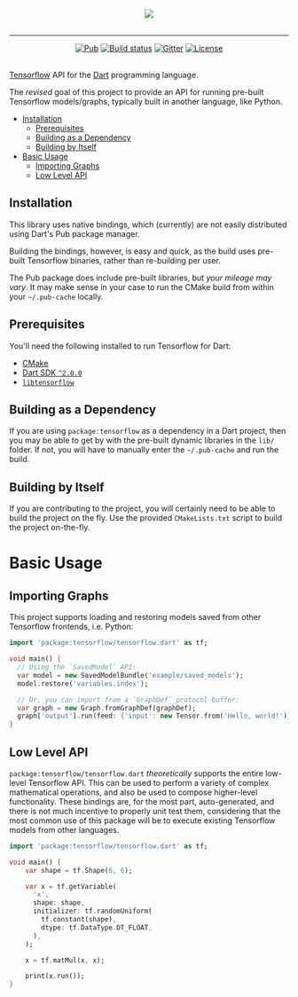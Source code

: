 <div align="center" style="text-align: center">
  <img src="https://github.com/thosakwe/tensorflow.dart/raw/master/logo/tensorflow-layout-400.png"><br><br>
  <hr>
  <a href="https://pub.dartlang.org/packages/tensorflow"><img alt="Pub" src="https://img.shields.io/pub/v/tensorflow.svg"></a>
  <a href="https://travis-ci.org/thosakwe/tensorflow.dart"><img alt="Build status" src="https://travis-ci.org/thosakwe/tensorflow.dart.svg?branch=master"></a>
  <a href="https://gitter.im/tensorflow-dart/Lobby"><img alt="Gitter" src="https://img.shields.io/gitter/room/tensorflow-dart/Lobby.svg"></a>
  <a href="https://github.com/thosakwe/tensorflow.dart/blob/master/LICENSE"><img alt="License" src="https://img.shields.io/github/license/thosakwe/tensorflow.dart.svg"></a><br><br>
</div>

[Tensorflow](https://github.com/tensorflow/tensorflow)
API for the [Dart](https://dartlang.org)
programming language.

The *revised* goal of this project to provide an API for running pre-built
Tensorflow models/graphs, typically built in another language, like Python.

- [Installation](#installation)
  - [Prerequisites](#prerequisites)
  - [Building as a Dependency](#building-as-a-dependency)
  - [Building by Itself](#building-by-itself)
- [Basic Usage](#basic-usage)
  - [Importing Graphs](#importing-graphs)
  - [Low Level API](#low-level-api)

## Installation
This library uses native bindings, which (currently) are not easily
distributed using Dart's Pub package manager.

Building the bindings, however, is easy and quick, as the build uses pre-built
Tensorflow binaries, rather than re-building per user.

The Pub package does include pre-built libraries, but *your mileage may vary*.
It may make sense in your case to run the CMake build from within your `~/.pub-cache`
locally.

## Prerequisites
You'll need the following installed to run Tensorflow for Dart:

- [CMake](https://cmake.org/)
- [Dart SDK `^2.0.0`](https://www.dartlang.org/install)
- [`libtensorflow`](https://www.tensorflow.org/install/lang_c)

## Building as a Dependency
If you are using `package:tensorflow` as a dependency in a Dart project, then
you may be able to get by with the pre-built dynamic libraries in the `lib/`
folder. If not, you will have to manually enter the `~/.pub-cache` and run the
build.

## Building by Itself

If you are contributing to the project, you will certainly need to be able to
build the project on the fly. Use the provided `CMakeLists.txt` script to build
the project on-the-fly.

# Basic Usage

## Importing Graphs

This project supports loading and restoring models saved from other Tensorflow
frontends, i.e. Python:

```dart
import 'package:tensorflow/tensorflow.dart' as tf;

void main() {
  // Using the `SavedModel` API:
  var model = new SavedModelBundle('example/saved_models');
  model.restore('variables.index');

  // Or, you can import from a `GraphDef` protocol buffer:
  var graph = new Graph.fromGraphDef(graphDef);
  graph['output'].run(feed: {'input': new Tensor.from('Hello, world!')});
}
```

## Low Level API
`package:tensorflow/tensorflow.dart` *theoretically* supports the entire low-level
Tensorflow API. This can be used to perform a variety of complex mathematical
operations, and also be used to compose higher-level functionality. These bindings
are, for the most part, auto-generated, and there is not much incentive to properly
unit test them, considering that the most common use of this package will be to
execute existing Tensorflow models from other languages.

```dart
import 'package:tensorflow/tensorflow.dart' as tf;

void main() {
    var shape = tf.Shape(6, 6);

    var x = tf.getVariable(
      'x',
      shape: shape,
      initializer: tf.randomUniform(
        tf.constant(shape),
        dtype: tf.DataType.DT_FLOAT,
      ),
    );

    x = tf.matMul(x, x);

    print(x.run());
}
```
